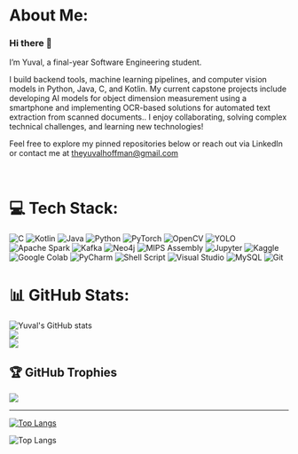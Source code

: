 # About Me:
### Hi there 👋

I’m Yuval, a final-year Software Engineering student.

I build backend tools, machine learning pipelines, and computer vision models in Python, Java, C, and Kotlin.
My current capstone projects include developing AI models for object dimension measurement using a smartphone and implementing OCR-based solutions for automated text extraction from scanned documents..
I enjoy collaborating, solving complex technical challenges, and learning new technologies!

Feel free to explore my pinned repositories below or reach out via LinkedIn or contact me at theyuvalhoffman@gmail.com

<br>


# 💻 Tech Stack:
![C](https://img.shields.io/badge/c-%2300599C.svg?style=for-the-badge&logo=c&logoColor=white) ![Kotlin](https://img.shields.io/badge/Kotlin-7F52FF?style=for-the-badge&logo=kotlin&logoColor=white) ![Java](https://img.shields.io/badge/java-%23ED8B00.svg?style=for-the-badge&logo=openjdk&logoColor=white) ![Python](https://img.shields.io/badge/python-3670A0?style=for-the-badge&logo=python&logoColor=ffdd54) ![PyTorch](https://img.shields.io/badge/PyTorch-%23EE4C2C?style=for-the-badge&logo=pytorch&logoColor=white) ![OpenCV](https://img.shields.io/badge/OpenCV-5C3EE8?style=for-the-badge&logo=opencv&logoColor=white) ![YOLO](https://img.shields.io/badge/YOLO-Ultralytics-FF6C37?style=for-the-badge&logo=ultralytics&logoColor=white) ![Apache Spark](https://img.shields.io/badge/Apache%20Spark-E25A1C?style=for-the-badge&logo=apache-spark&logoColor=white) ![Kafka](https://img.shields.io/badge/Kafka-231F20?style=for-the-badge&logo=apachekafka&logoColor=white) ![Neo4j](https://img.shields.io/badge/Neo4j-008CC1?style=for-the-badge&logo=neo4j&logoColor=white) ![MIPS Assembly](https://img.shields.io/badge/MIPS%20Assembly-525252?style=for-the-badge&logo=processor&logoColor=white) ![Jupyter](https://img.shields.io/badge/Jupyter-F37626.svg?style=for-the-badge&logo=Jupyter&logoColor=white) ![Kaggle](https://img.shields.io/badge/Kaggle-20BEFF.svg?style=for-the-badge&logo=Kaggle&logoColor=white) ![Google Colab](https://img.shields.io/badge/Google_Colab-F9AB00.svg?style=for-the-badge&logo=Google%20Colab&logoColor=white) ![PyCharm](https://img.shields.io/badge/PyCharm-000000.svg?style=for-the-badge&logo=pycharm&logoColor=white) ![Shell Script](https://img.shields.io/badge/shell_script-%23121011.svg?style=for-the-badge&logo=gnu-bash&logoColor=white) ![Visual Studio](https://img.shields.io/badge/Visual_Studio-5C2D91.svg?style=for-the-badge&logo=visual-studio&logoColor=white) ![MySQL](https://img.shields.io/badge/mysql-4479A1.svg?style=for-the-badge&logo=mysql&logoColor=white) ![Git](https://img.shields.io/badge/Git-F05032?style=for-the-badge&logo=git&logoColor=white)
# 📊 GitHub Stats:
![Yuval's GitHub stats](https://github-readme-stats.vercel.app/api?username=Hoffman1996&show_icons=true&theme=dark)<br/>
![](https://github-readme-streak-stats.herokuapp.com/?user=Hoffman1996&theme=dark&hide_border=false)<br/>
![](https://github-readme-stats.vercel.app/api/top-langs/?username=Hoffman1996&theme=dark&hide_border=false&include_all_commits=true&count_private=true&layout=compact)

## 🏆 GitHub Trophies
![](https://github-profile-trophy.vercel.app/?username=Hoffman1996&theme=radical&no-frame=false&no-bg=true&margin-w=4)

---

[![Top Langs](https://github-readme-stats.vercel.app/api/top-langs/?username=Hoffman1996&langs_count=8&layout=pie&theme=dark)](https://github.com/Hoffman1996/github-readme-stats)


![Top Langs](https://github-readme-stats.vercel.app/api/top-langs/?username=Hoffman1996&langs_count=8&hide=JupyterNotebook)


<!-- Proudly created with GPRM ( https://gprm.itsvg.in ) -->
